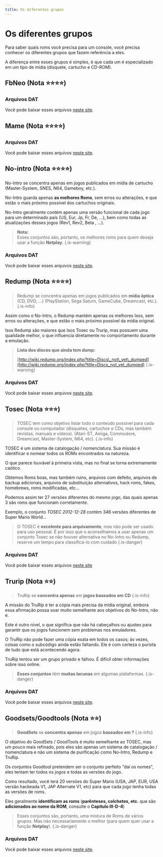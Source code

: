 ```yaml
---
title: Os diferentes grupos
---
```


# Os diferentes grupos

Para saber quais roms você precisa para um console, você precisa conhecer os diferentes grupos que fazem referência a eles.

A diferença entre esses grupos é simples, é que cada um é especializado em um tipo de mídia \(disquete, cartucho e CD-ROM\).

## FbNeo \(**Nota** ⭐​⭐⭐⭐\) <a id="fbneo-note"></a>

### Arquivos DAT <a id="arquivos-dat"></a>

Você pode baixar esses arquivos [neste site](https://github.com/libretro/FBNeo/tree/master/dats).

## Mame \(**Nota** ⭐​⭐⭐⭐\) <a id="mame-note"></a>

### Arquivos DAT <a id="arquivos-dat-1"></a>

Você pode baixar esses arquivos [neste site](http://www.progettosnaps.net/dats/MAME/).

## No-intro \(**Nota** ⭐​⭐⭐⭐\)**​** <a id="no-intro-note"></a>

No-Intro se concentra apenas em jogos publicados em mídia de cartucho \(Master-System, SNES, N64, Gameboy, etc.\).

No-Intro guarda apenas **as melhores Roms**, sem erros ou alterações, e que estão o mais próximo possível dos cartuchos originais.

No-Intro geralmente contém apenas uma versão funcional de cada jogo para um determinado país \(US, Eur, Jp, Fr, De, ...\), bem como todas as atualizações desses jogos \(Rev1, Rev2, Beta , ...\).


>**Nota:**  
>Esses conjuntos são, portanto, os melhores roms para quem deseja usar a função **Netplay**.
{.is-warning}

### Arquivos DAT <a id="arquivos-dat-2"></a>

Você pode baixar esses arquivos [neste site](https://datomatic.no-intro.org/?page=download).

## Redump \(**Nota** ⭐​⭐⭐⭐\) <a id="redump-note"></a>


>Redump se concentra apenas em jogos publicados em **mídia óptica** \(CD, DVD, ...\) \(PlayStation, Sega Saturn, GameCube, Dreamcast, etc.\).
{.is-info}

Assim como o No-Intro, o Redump mantém apenas os melhores Isos, sem erros ou alterações, e que estão o mais próximo possível da mídia original.

Isos Redump são maiores que Isos Tosec ou Trurip, mas possuem uma qualidade melhor, o que influencia diretamente no comportamento durante a emulação.


>**Lista dos discos que ainda tem dump:**
>
>[http://wiki.redump.org/index.php?title=Discs\_not\_yet\_dumped](http://wiki.redump.org/index.php?title=Discs_not_yet_dumped)
{.is-warning}

### Arquivos DAT <a id="arquivos-dat-3"></a>

Você pode baixar esses arquivos [neste site](http://redump.org/downloads/).

## Tosec \(**Nota** ⭐​⭐⭐\) <a id="tosec-note"></a>


>TOSEC tem como objetivo listar todo o conteúdo possível para cada console ou computador \(disquetes, cartuchos e CDs, mas também revistas, manuais e vídeos\). \(Atari-ST, Amiga, Commodore, Dreamcast, Master-System, N64, etc\).
{.is-info}

TOSEC é um sistema de catalogação / nomenclatura. Sua missão é identificar e nomear todos os ROMs encontrados na natureza.

O que parece louvável à primeira vista, mas no final se torna extremamente caótico.

Obtemos Roms boas, mas também ruins, arquivos com defeito, arquivos de backup adicionais, arquivos de substituição alternativos, hack roms, fakes, homebrews, roms modificadas, etc...

Podemos assim ter 27 versões diferentes do mesmo jogo, das quais apenas 3 são roms que funcionam corretamente.

Exemplo, o conjunto _TOSEC 2012-12-28_ contém 346 versões diferentes de Super Mario World...


>O TOSEC é **excelente para arquivamento**, mas não pode ser usado para uso pessoal. É por isso que o aconselhamos a usar apenas um conjunto Tosec se não houver alternativa no No-Intro ou Redump, reserve um tempo para classificá-lo com cuidado
{.is-danger}

### Arquivos DAT <a id="arquivos-dat-4"></a>

Você pode baixar esses arquivos [neste site](https://www.tosecdev.org/)​

## Trurip \(**Nota** ⭐​⭐\) <a id="trurip-note"></a>


>TruRip se **concentra apenas** em **jogos baseados em CD**
{.is-info}

A missão do TruRip é ter a cópia mais precisa da mídia original, embora essa afirmação possa soar muito semelhante aos objetivos do No-Intro, não é.

Este é outro nível, o que significa que não há cabeçalhos ou ajustes para garantir que os jogos funcionem sem problemas nos emuladores.

O TruRip não pode fazer uma cópia exata em todos os casos; às vezes, coisas como o subcódigo ainda estão faltando. Ele é com certeza o purista de tudo que está acontecendo agora.

TruRip tentou ser um grupo privado e falhou. É difícil obter informações sobre isso online.


>**Esses conjuntos** têm **muitas lacunas** em algumas plataformas.
{.is-danger}

### Arquivos DAT <a id="arquivos-dat-5"></a>

Você pode baixar esses arquivos [neste site](http://database.trurip.org/).

## Goodsets/Goodtools \(**Nota** ⭐⭐\) <a id="goodsets-goodtools-note"></a>


>**GoodSets** se **concentra apenas** em jogos **baseados em ?**
{.is-info}

O objetivo do GoodSets / GoodTools é muito semelhante ao TOSEC, mas um pouco mais refinado, pois eles são apenas um sistema de catalogação / nomenclatura e não um sistema de purificação como No-Intro, Redump e TruRip.

Os conjuntos Goodtool pretendem ser o conjunto perfeito "daí os nomes", eles tentam ter todos os jogos e todas as versões do jogo.

Como resultado, você terá 20 versões do Super Mario \(USA, JAP, EUR, USA versão hackeada V1, JAP Alternate V1, etc\) para que cada jogo tenha todas as versões de roms.

Eles geralmente **identificam as roms** \(**parênteses, colchetes, etc.** que são **adicionados ao nome da ROM**, consulte o **Capítulo III-D-4**\)


>Esses conjuntos são, portanto, uma mistura de Roms de vários grupos. Mas não necessariamente o melhor \(para quem quer usar a função **Netplay**\).
{.is-danger}

### Arquivos DAT <a id="arquivos-dat-6"></a>

Você pode baixar esses arquivos [neste site](https://cowering.blogspot.com/).

